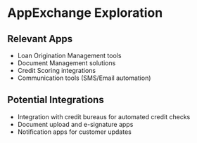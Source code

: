# AppExchange Exploration

## Relevant Apps
- Loan Origination Management tools
- Document Management solutions
- Credit Scoring integrations
- Communication tools (SMS/Email automation)

## Potential Integrations
- Integration with credit bureaus for automated credit checks
- Document upload and e-signature apps
- Notification apps for customer updates

